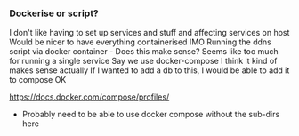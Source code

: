 ### Dockerise or script?

I don't like having to set up services and stuff and affecting services on host
Would be nicer to have everything containerised IMO
Running the ddns script via docker container - Does this make sense?
Seems like too much for running a single service
Say we use docker-compose
I think it kind of makes sense actually
If I wanted to add a db to this, I would be able to add it to compose
OK 

https://docs.docker.com/compose/profiles/

* Probably need to be able to use docker compose without the sub-dirs here